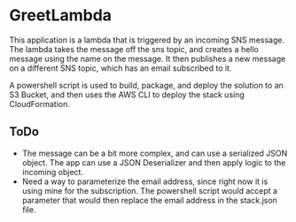 # GreetLambda
This application is a lambda that is triggered by an incoming SNS message. The lambda takes the message off the sns topic, and creates a hello message using the name on the message. It then publishes a new message on a different SNS topic, which has an email subscribed to it.

A powershell script is used to build, package, and deploy the solution to an S3 Bucket, and then uses the AWS CLI to deploy the stack using CloudFormation.

## ToDo

* The message can be a bit more complex, and can use a serialized JSON object. The app can use a JSON Deserializer and then apply logic to the incoming object. 
* Need a way to parameterize the email address, since right now it is using mine for the subscription. The powershell script would accept a parameter that would then replace the email address in the stack.json file. 
